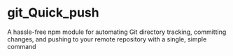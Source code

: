 # git_Quick_push
 A hassle-free npm module for automating Git directory tracking, committing changes, and pushing to your remote repository with a single, simple command

